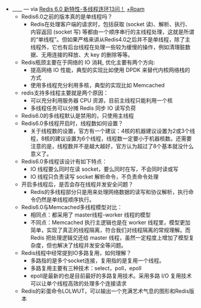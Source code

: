 - ____ — via [Redis 6.0 新特性-多线程连环13问！](https://getpocket.com/read/3498674643) [+Roam](<+Roam.md>)
    - Redis6.0之前的版本真的是单线程吗？
        - Redis在处理客户端的请求时，包括获取 (socket 读)、解析、执行、内容返回 (socket 写) 等都由一个顺序串行的主线程处理，这就是所谓的“单线程”。但如果严格来讲从Redis4.0之后并不是单线程，除了主线程外，它也有后台线程在处理一些较为缓慢的操作，例如清理脏数据、无用连接的释放、大 key 的删除等等。
    - Redis瓶颈主要在于网络的 IO 消耗, 优化主要有两个方向:
        - 提高网络 IO 性能，典型的实现比如使用 DPDK 来替代内核网络栈的方式
        - 使用多线程充分利用多核，典型的实现比如 Memcached
    - redis支持多线程主要就是两个原因：
        - 可以充分利用服务器 CPU 资源，目前主线程只能利用一个核
        - 多线程任务可以分摊 Redis 同步 IO 读写负荷
    - Redis6.0的多线程默认是禁用的，只使用主线程
    - Redis6.0多线程开启时，线程数如何设置？
        - 关于线程数的设置，官方有一个建议：4核的机器建议设置为2或3个线程，8核的建议设置为6个线程，线程数一定要小于机器核数。还需要注意的是，线程数并不是越大越好，官方认为超过了8个基本就没什么意义了。
    - Redis6.0多线程该设计有如下特点：
        - IO 线程要么同时在读 socket，要么同时在写，不会同时读或写
        - IO 线程只负责读写 socket 解析命令，不负责命令处理
    - 开启多线程后，是否会存在线程并发安全问题？
        - Redis的多线程部分只是用来处理网络数据的读写和协议解析，执行命令仍然是单线程顺序执行。
    - Redis6.0与Memcached多线程模型对比：
        - 相同点：都采用了 master线程-worker 线程的模型
        - 不同点：Memcached 执行主逻辑也是在 worker 线程里，模型更加简单，实现了真正的线程隔离，符合我们对线程隔离的常规理解。而 Redis 把处理逻辑交还给 master 线程，虽然一定程度上增加了模型复杂度，但也解决了线程并发安全等问题。
    - Redis线程中经常提到IO多路复用，如何理解？
        - 多路指的是多个socket连接，复用指的是复用一个线程。
        - 多路复用主要有三种技术：select，poll，epoll
        - epoll是最新的也是目前最好的多路复用技术。采用多路 I/O 复用技术可以让单个线程高效的处理多个连接请求
    - Redis的彩蛋命令LOLWUT，可以输出一个充满艺术气息的图形和Redis版本
